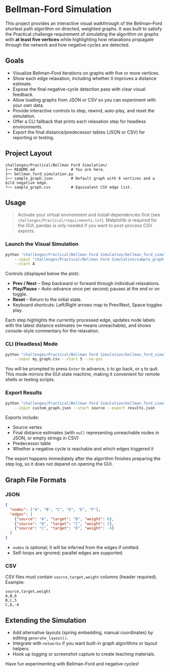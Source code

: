 # Bellman-Ford Simulation

This project provides an interactive visual walkthrough of the Bellman–Ford shortest path algorithm on directed, weighted graphs. It was built to satisfy the Practical challenge requirement of simulating the algorithm on graphs with **at least five vertices** while highlighting how relaxations propagate through the network and how negative cycles are detected.

## Goals

- Visualize Bellman–Ford iterations on graphs with five or more vertices.
- Show each edge relaxation, including whether it improves a distance estimate.
- Expose the final negative-cycle detection pass with clear visual feedback.
- Allow loading graphs from JSON or CSV so you can experiment with your own data.
- Provide interactive controls to step, rewind, auto-play, and reset the simulation.
- Offer a CLI fallback that prints each relaxation step for headless environments.
- Export the final distance/predecessor tables (JSON or CSV) for reporting or testing.

## Project Layout

```
challenges/Practical/Bellman Ford Simulation/
├── README.md                # You are here.
├── bellman_ford_simulation.py
├── sample_graph.json        # Default graph with 6 vertices and a mild negative edge.
└── sample_graph.csv         # Equivalent CSV edge list.
```

## Usage

> Activate your virtual environment and install dependencies first (see `challenges/Practical/requirements.txt`). Matplotlib is required for the GUI, pandas is only needed if you want to post-process CSV exports.

### Launch the Visual Simulation

```bash
python "challenges/Practical/Bellman Ford Simulation/bellman_ford_simulation.py" \
    --input "challenges/Practical/Bellman Ford Simulation/sample_graph.json" \
    --start A
```

Controls (displayed below the plot):

- **Prev / Next** – Step backward or forward through individual relaxations.
- **Play/Pause** – Auto-advance once per second; pauses at the end or on toggle.
- **Reset** – Return to the initial state.
- Keyboard shortcuts: Left/Right arrows map to Prev/Next, Space toggles play.

Each step highlights the currently processed edge, updates node labels with the latest distance estimates (∞ means unreachable), and shows console-style commentary for the relaxation.

### CLI (Headless) Mode

```bash
python "challenges/Practical/Bellman Ford Simulation/bellman_ford_simulation.py" \
    --input my_graph.csv --start S --no-gui
```

You will be prompted to press `Enter` to advance, `b` to go back, or `q` to quit. This mode mirrors the GUI state machine, making it convenient for remote shells or testing scripts.

### Export Results

```bash
python "challenges/Practical/Bellman Ford Simulation/bellman_ford_simulation.py" \
    --input custom_graph.json --start source --export results.json
```

Exports include:

- Source vertex
- Final distance estimates (with `null` representing unreachable nodes in JSON, or empty strings in CSV)
- Predecessor table
- Whether a negative cycle is reachable and which edges triggered it

The export happens immediately after the algorithm finishes preparing the step log, so it does not depend on opening the GUI.

## Graph File Formats

### JSON

```json
{
  "nodes": ["A", "B", "C", "D", "E", "F"],
  "edges": [
    {"source": "A", "target": "B", "weight": 6},
    {"source": "B", "target": "C", "weight": 5},
    {"source": "C", "target": "D", "weight": -4}
  ]
}
```

- `nodes` is optional; it will be inferred from the edges if omitted.
- Self-loops are ignored; parallel edges are supported.

### CSV

CSV files must contain `source,target,weight` columns (header required). Example:

```csv
source,target,weight
A,B,6
B,C,5
C,D,-4
```

## Extending the Simulation

- Add alternative layouts (spring embedding, manual coordinates) by editing `generate_layout()`.
- Integrate with `networkx` if you want built-in graph algorithms or layout helpers.
- Hook up logging or screenshot capture to create teaching materials.

Have fun experimenting with Bellman–Ford and negative cycles!
